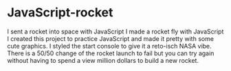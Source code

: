 # JavaScript-rocket
I sent a rocket into space with JavaScript
I made a rocket fly with JavaScript I created this project to practice JavaScript and made it pretty with some cute graphics. I styled the start console to give it a reto-isch NASA vibe. There is a 50/50 change of the rocket launch to fail but you can try again without having to spend a view million dollars to build a new rocket.
